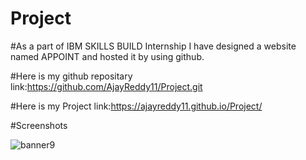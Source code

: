 # Project

#As a part of IBM SKILLS BUILD Internship I have designed a website named APPOINT and hosted it by using github.

#Here is my github repositary link:https://github.com/AjayReddy11/Project.git

#Here is my Project link:https://ajayreddy11.github.io/Project/

#Screenshots

![banner9](https://user-images.githubusercontent.com/112370668/211782106-d095681f-4dc9-408c-b21c-55c56341188d.jpg)
